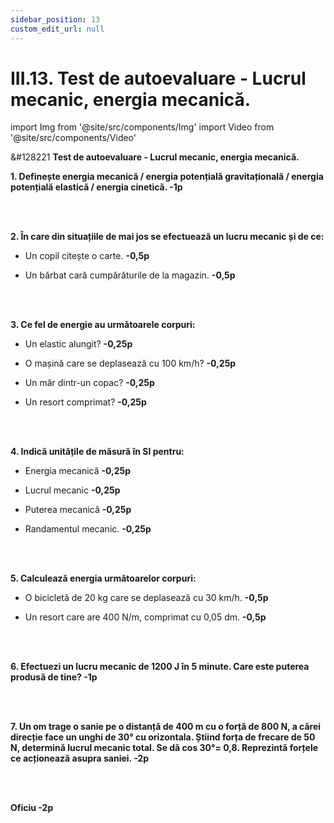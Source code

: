 ```yaml
---
sidebar_position: 13
custom_edit_url: null
---
```


# III.13. Test de autoevaluare - Lucrul mecanic, energia mecanică.




import Img from '@site/src/components/Img'
import Video from '@site/src/components/Video'




<div class="alert alert--warning" role="alert">

&#128221 **Test de autoevaluare - Lucrul mecanic, energia mecanică.**


**1. Definește energia mecanică / energia potențială gravitațională / energia potențială elastică / energia cinetică. -1p**

<br></br>

**2. În care din situațiile de mai jos se efectuează un lucru mecanic și de ce:**

- Un copil citește o carte. **-0,5p**

- Un bărbat cară cumpărăturile de la magazin. **-0,5p**

<br></br>

**3. Ce fel de energie au următoarele corpuri:**

- Un elastic alungit? **-0,25p**

- O mașină care se deplasează cu 100 km/h? **-0,25p**

- Un măr dintr-un copac? **-0,25p**

- Un resort comprimat? **-0,25p**

<br></br>

**4. Indică unitățile de măsură în SI pentru:**

- Energia mecanică **-0,25p**

- Lucrul mecanic **-0,25p**

- Puterea mecanică **-0,25p**

- Randamentul mecanic. **-0,25p**

<br></br>


**5. Calculează energia următoarelor corpuri:**

- O bicicletă de 20 kg care se deplasează cu 30 km/h. **-0,5p**

- Un resort care are 400 N/m, comprimat cu 0,05 dm. **-0,5p**


<br></br>

**6. Efectuezi un lucru mecanic de 1200 J în 5 minute. Care este puterea produsă de tine? -1p**

<br></br>

**7. Un om trage o sanie pe o distanță de 400 m cu o forță de 800 N, a cărei direcție face un unghi de 30° cu orizontala. Știind forța de frecare de 50 N, determină lucrul mecanic total. Se dă cos 30°= 0,8. Reprezintă forțele ce acționează asupra saniei. -2p**

<br></br>

**Oficiu -2p**



</div>
